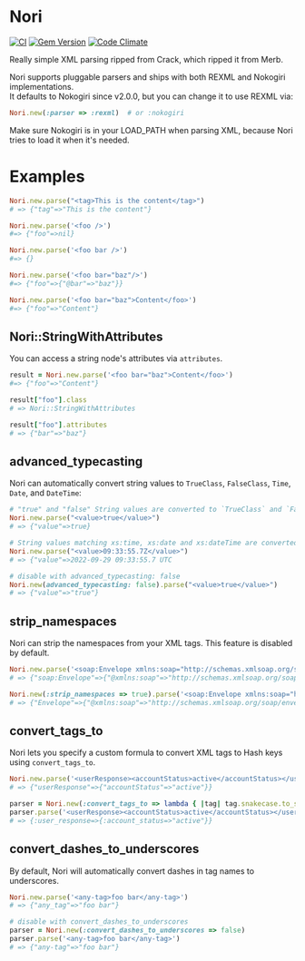 Nori
====

[![CI](https://github.com/savonrb/nori/actions/workflows/test.yml/badge.svg)](https://github.com/savonrb/nori/actions/workflows/test.yml)
[![Gem Version](https://badge.fury.io/rb/nori.svg)](http://badge.fury.io/rb/nori)
[![Code Climate](https://codeclimate.com/github/savonrb/nori.svg)](https://codeclimate.com/github/savonrb/nori)

Really simple XML parsing ripped from Crack, which ripped it from Merb.  

Nori supports pluggable parsers and ships with both REXML and Nokogiri implementations.  
It defaults to Nokogiri since v2.0.0, but you can change it to use REXML via:

``` ruby
Nori.new(:parser => :rexml)  # or :nokogiri
```

Make sure Nokogiri is in your LOAD_PATH when parsing XML, because Nori tries to load it when it's needed.

# Examples

```ruby
Nori.new.parse("<tag>This is the content</tag>")
# => {"tag"=>"This is the content"}

Nori.new.parse('<foo />')
#=> {"foo"=>nil}

Nori.new.parse('<foo bar />')
#=> {}

Nori.new.parse('<foo bar="baz"/>')
#=> {"foo"=>{"@bar"=>"baz"}}

Nori.new.parse('<foo bar="baz">Content</foo>')
#=> {"foo"=>"Content"}
```

## Nori::StringWithAttributes

You can access a string node's attributes via `attributes`.

```ruby
result = Nori.new.parse('<foo bar="baz">Content</foo>')
#=> {"foo"=>"Content"}

result["foo"].class
# => Nori::StringWithAttributes

result["foo"].attributes
# => {"bar"=>"baz"}
```

## advanced_typecasting

Nori can automatically convert string values to `TrueClass`, `FalseClass`, `Time`, `Date`, and `DateTime`:

```ruby
# "true" and "false" String values are converted to `TrueClass` and `FalseClass`.
Nori.new.parse("<value>true</value>")
# => {"value"=>true}

# String values matching xs:time, xs:date and xs:dateTime are converted to `Time`, `Date` and `DateTime` objects.
Nori.new.parse("<value>09:33:55.7Z</value>")
# => {"value"=>2022-09-29 09:33:55.7 UTC

# disable with advanced_typecasting: false
Nori.new(advanced_typecasting: false).parse("<value>true</value>")
# => {"value"=>"true"}

```

## strip_namespaces

Nori can strip the namespaces from your XML tags. This feature is disabled by default.

``` ruby
Nori.new.parse('<soap:Envelope xmlns:soap="http://schemas.xmlsoap.org/soap/envelope/"></soap:Envelope>')
# => {"soap:Envelope"=>{"@xmlns:soap"=>"http://schemas.xmlsoap.org/soap/envelope/"}}

Nori.new(:strip_namespaces => true).parse('<soap:Envelope xmlns:soap="http://schemas.xmlsoap.org/soap/envelope/"></soap:Envelope>')
# => {"Envelope"=>{"@xmlns:soap"=>"http://schemas.xmlsoap.org/soap/envelope/"}}
```

## convert_tags_to

Nori lets you specify a custom formula to convert XML tags to Hash keys using `convert_tags_to`.

``` ruby
Nori.new.parse('<userResponse><accountStatus>active</accountStatus></userResponse>')
# => {"userResponse"=>{"accountStatus"=>"active"}}

parser = Nori.new(:convert_tags_to => lambda { |tag| tag.snakecase.to_sym })
parser.parse('<userResponse><accountStatus>active</accountStatus></userResponse>')
# => {:user_response=>{:account_status=>"active"}}
```

## convert_dashes_to_underscores

By default, Nori will automatically convert dashes in tag names to underscores.

```ruby
Nori.new.parse('<any-tag>foo bar</any-tag>')
# => {"any_tag"=>"foo bar"}

# disable with convert_dashes_to_underscores
parser = Nori.new(:convert_dashes_to_underscores => false)
parser.parse('<any-tag>foo bar</any-tag>')
# => {"any-tag"=>"foo bar"}
```
